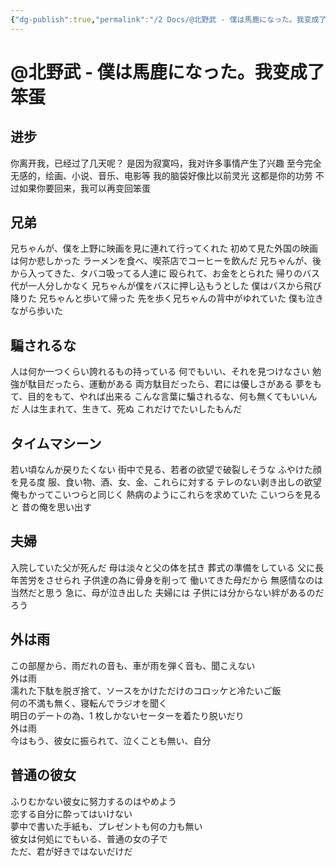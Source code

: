 ```yaml
---
{"dg-publish":true,"permalink":"/2 Docs/@北野武 - 僕は馬鹿になった。我变成了笨蛋/","created":"2023-05-20T22:29:15.916+08:00","updated":"2023-05-21T15:36:22.779+08:00"}
---
```


# @北野武 - 僕は馬鹿になった。我变成了笨蛋

## 进步

你离开我，已经过了几天呢？
是因为寂寞吗，我对许多事情产生了兴趣
至今完全无感的，绘画、小说、音乐、电影等
我的脑袋好像比以前灵光
这都是你的功劳
不过如果你要回来，我可以再变回笨蛋

## 兄弟

兄ちゃんが、僕を上野に映画を見に連れて行ってくれた
初めて見た外国の映画は何か悲しかった
ラーメンを食べ、喫茶店でコーヒーを飲んだ
兄ちゃんが、後から入ってきた、タバコ吸ってる人達に
殴られて、お金をとられた
帰りのバス代が一人分しかなく
兄ちゃんが僕をバスに押し込もうとした
僕はバスから飛び降りた
兄ちゃんと歩いて帰った
先を歩く兄ちゃんの背中がゆれていた
僕も泣きながら歩いた

## 騙されるな

人は何か一つくらい誇れるもの持っている
何でもいい、それを見つけなさい
勉強が駄目だったら、運動がある
両方駄目だったら、君には優しさがある
夢をもて、目的をもて、やれば出来る
こんな言葉に騙されるな、何も無くてもいいんだ
人は生まれて、生きて、死ぬ
これだけでたいしたもんだ

## タイムマシーン

若い頃なんか戻りたくない
街中で見る、若者の欲望で破裂しそうな
ふやけた顔を見る度
服、食い物、酒、女、金、これらに対する
テレのない剥き出しの欲望
俺もかってこいつらと同じく
熱病のようにこれらを求めていた
こいつらを見ると
昔の俺を思い出す

## 夫婦

入院していた父が死んだ
母は淡々と父の体を拭き
葬式の準備をしている
父に長年苦労をさせられ
子供達の為に骨身を削って
働いてきた母だから
無感情なのは当然だと思う
急に、母が泣き出した
夫婦には
子供には分からない絆があるのだろう


## 外は雨

この部屋から、雨だれの音も、車が雨を弾く音も、聞こえない  
外は雨  
濡れた下駄を脱ぎ捨て、ソースをかけただけのコロッケと冷たいご飯  
何の不満も無く、寝転んでラジオを聞く  
明日のデートの為、1 枚しかないセーターを着たり脱いだり  
外は雨  
今はもう、彼女に振られて、泣くことも無い、自分

## 普通の彼女

ふりむかない彼女に努力するのはやめよう  
恋する自分に酔ってはいけない  
夢中で書いた手紙も、プレゼントも何の力も無い  
彼女は何処にでもいる、普通の女の子で  
ただ、君が好きではないだけだ